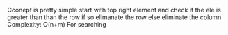 Cconept is pretty simple start with top right element and check if the ele is greater than than the row if so elimanate the row else eliminate the column
Complexity: O(n+m)
For searching
​
​